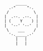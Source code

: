          _____
      .-"     "-.
     /           \
    |  .--. .--.  |
    | (    Y    ) |
    |  '--' '--'  |
     \    ___    /
      '-._____.-'
         |   |
         |   | 
